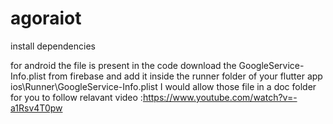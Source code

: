 # agoraiot


install dependencies 

for android the file is present in the code
download the GoogleService-Info.plist from firebase and add it inside the runner folder of your flutter app ios\Runner\GoogleService-Info.plist
I would allow those file in a doc folder for you to follow
relavant video :https://www.youtube.com/watch?v=-a1Rsv4T0pw
